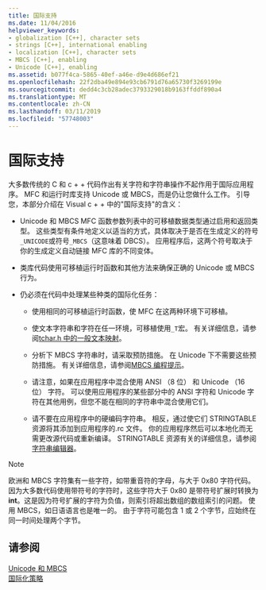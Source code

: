 ```yaml
---
title: 国际支持
ms.date: 11/04/2016
helpviewer_keywords:
- globalization [C++], character sets
- strings [C++], international enabling
- localization [C++], character sets
- MBCS [C++], enabling
- Unicode [C++], enabling
ms.assetid: b077f4ca-5865-40ef-a46e-d9e4d686ef21
ms.openlocfilehash: 22f2dba49e894e93cb6791d76a65730f3269199e
ms.sourcegitcommit: dedd4c3cb28adec3793329018b9163ffddf890a4
ms.translationtype: MT
ms.contentlocale: zh-CN
ms.lasthandoff: 03/11/2019
ms.locfileid: "57748003"
---
```

# <a name="international-enabling"></a>国际支持

大多数传统的 C 和 c + + 代码作出有关字符和字符串操作不起作用于国际应用程序。 MFC 和运行时库支持 Unicode 或 MBCS，而是仍让您做什么工作。 引导您，本部分介绍在 Visual c + + 中的"国际支持"的含义：

- Unicode 和 MBCS MFC 函数参数列表中的可移植数据类型通过启用和返回类型。 这些类型有条件地定义以适当的方式，具体取决于是否在生成定义的符号`_UNICODE`或符号`_MBCS`（这意味着 DBCS）。 应用程序后，这两个符号取决于你的生成定义自动链接 MFC 库的不同变体。

- 类库代码使用可移植运行时函数和其他方法来确保正确的 Unicode 或 MBCS 行为。

- 仍必须在代码中处理某些种类的国际化任务：

   - 使用相同的可移植运行时函数，使 MFC 在这两种环境下可移植。

   - 使文本字符串和字符在任一环境，可移植使用`_T`宏。 有关详细信息，请参阅[tchar.h 中的一般文本映射](../text/generic-text-mappings-in-tchar-h.md)。

   - 分析下 MBCS 字符串时，请采取预防措施。 在 Unicode 下不需要这些预防措施。 有关详细信息，请参阅[MBCS 编程提示](../text/mbcs-programming-tips.md)。

   - 请注意，如果在应用程序中混合使用 ANSI （8 位） 和 Unicode （16 位） 字符。 可以使用应用程序的某些部分中的 ANSI 字符和 Unicode 字符在其他用例，但您不能在相同的字符串中混合使用它们。

   - 请不要在应用程序中的硬编码字符串。 相反，通过使它们 STRINGTABLE 资源将其添加到应用程序的.rc 文件。 你的应用程序然后可以本地化而无需更改源代码或重新编译。 STRINGTABLE 资源有关的详细信息，请参阅[字符串编辑器](../windows/string-editor.md)。

> [!NOTE]
>  欧洲和 MBCS 字符集有一些字符，如带重音符的字母，与大于 0x80 字符代码。 因为大多数代码使用带符号的字符时，这些字符大于 0x80 是带符号扩展时转换为**int**。这是因为符号扩展的字符为负值，则索引将超出数组的数组索引的问题。 使用 MBCS，如日语语言也是唯一的。 由于字符可能包含 1 或 2 个字节，应始终在同一时间处理两个字节。

## <a name="see-also"></a>请参阅

[Unicode 和 MBCS](../text/unicode-and-mbcs.md)<br/>
[国际化策略](../text/internationalization-strategies.md)

